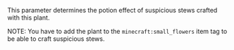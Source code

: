 This parameter determines the potion effect of suspicious stews crafted with this plant.

NOTE: You have to add the plant to the `minecraft:small_flowers` item tag to be able to craft suspicious stews.